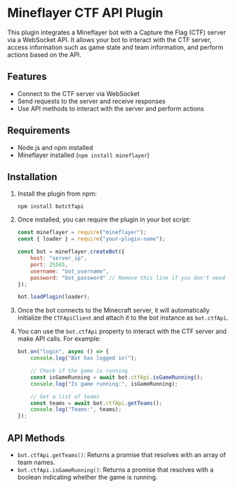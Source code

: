# Mineflayer CTF API Plugin

This plugin integrates a Mineflayer bot with a Capture the Flag (CTF) server via a WebSocket API. It allows your bot to interact with the CTF server, access information such as game state and team information, and perform actions based on the API.

## Features

- Connect to the CTF server via WebSocket
- Send requests to the server and receive responses
- Use API methods to interact with the server and perform actions

## Requirements

- Node.js and npm installed
- Mineflayer installed (`npm install mineflayer`)

## Installation

1. Install the plugin from npm:

    ```shell
    npm install botctfapi
    ```

2. Once installed, you can require the plugin in your bot script:

    ```javascript
    const mineflayer = require("mineflayer");
    const { loader } = require("your-plugin-name");

    const bot = mineflayer.createBot({
        host: "server_ip",
        port: 25565,
        username: "bot_username",
        password: "bot_password" // Remove this line if you don't need a password
    });

    bot.loadPlugin(loader);
    ```

3. Once the bot connects to the Minecraft server, it will automatically initialize the `CTFApiClient` and attach it to the bot instance as `bot.ctfApi`.

4. You can use the `bot.ctfApi` property to interact with the CTF server and make API calls. For example:

    ```javascript
    bot.on("login", async () => {
        console.log("Bot has logged in!");

        // Check if the game is running
        const isGameRunning = await bot.ctfApi.isGameRunning();
        console.log("Is game running:", isGameRunning);

        // Get a list of teams
        const teams = await bot.ctfApi.getTeams();
        console.log("Teams:", teams);
    });
    ```

## API Methods

- `bot.ctfApi.getTeams()`: Returns a promise that resolves with an array of team names.
- `bot.ctfApi.isGameRunning()`: Returns a promise that resolves with a boolean indicating whether the game is running.
